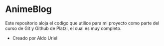 # AnimeBlog

Este repositorio aloja el codigo que utilice para mi proyecto como parte del curso de Git y Github de Platzi, el cual es muy completo.

* Creado por Aldo Uriel